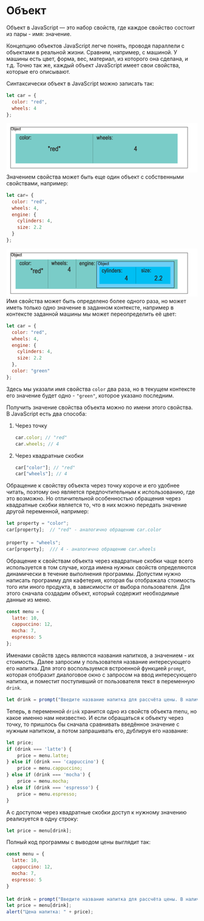 # Объект

Объект в JavaScript — это набор свойств, где каждое свойство состоит из пары - имя: значение.

Концепцию объектов JavaScript легче понять, проводя параллели с объектами в реальной жизни. Сравним, например, с машиной. У машины есть цвет, форма, вес, материал, из которого она сделана, и т.д. Точно так же, каждый объект JavaScript имеет свои свойства, которые его описывают.

Синтаксически объект в JavaScript можно записать так:

```Javascript
let car = {
  color: "red",
  wheels: 4
};
```

![схема объекта](images/object1.png)
Значением свойства может быть еще один объект с собственными свойствами, например:

```Javascript
let car= {
  color: "red",
  wheels: 4,
  engine: {
    cylinders: 4,
    size: 2.2
  }
};
```

![схема вложенного объекта](images/object2.png)
Имя свойства может быть определено более одного раза, но может иметь только одно значение в заданном контексте, например в контексте заданной машины мы может переопределить её цвет:

```Javascript
let car = {
  color: "red",
  wheels: 4,
  engine: {
    cylinders: 4,
    size: 2.2
  },
  color: "green"
};
```

Здесь мы указали имя свойства `color` два раза, но в текущем контексте его значение будет одно - `"green"`, которое указано последним.

Получить значение свойства объекта можно по имени этого свойства. В JavaScript есть два способа:

1. Через точку

   ```Javascript
   car.color; // "red"
   car.wheels; // 4
   ```

2. Через квадратные скобки

   ```Javascript
   car["color"]; // "red"
   car["wheels"]; // 4
   ```

Обращение к свойству объекта через точку короче и его удобнее читать, поэтому оно является предпочтительным к использованию, где это возможно. Но отличительной особенностью обращения через квадратные скобки является то, что в них можно передать значение другой переменной, например:

```Javascript
let property = "color";
car[property];  // "red" - аналогично обращению car.color

property = "wheels";
car[property];  /// 4 - аналогично обращению car.wheels
```

Обращение к свойствам объекта через квадратные скобки чаще всего используется в том случае, когда имена нужных свойств определяются динамически в течение выполнения программы. Допустим нужно написать программу для кафетерия, которая бы отображала стоимость того или иного продукта, в зависимости от выбора пользователя. Для этого сначала создадим объект, который содержит необходимые данные из меню.

```Javascript
const menu = {
  latte: 10,
  cappuccino: 12,
  mocha: 7,
  espresso: 5
};
```

Именами свойств здесь являются названия напитков, а значением - их стоимость. Далее запросим у пользователя название интересующего его напитка. Для этого воспользуемся встроенной функцией `prompt`, которая отобразит диалоговое окно с запросом на ввод интересующего напитка, и поместит поступивший от пользователя текст в переменную `drink`.

```Javascript
let drink = prompt("Введите название напитка для рассчёта цены. В наличие latte, cappuccino, mocha и espresso.");
```

Теперь, в переменной `drink` хранится одно из свойств объекта menu, но какое именно нам неизвестно. И если обращаться к объекту через точку, то пришлось бы сначала сравнивать введённое значение с нужным напитком, а потом запрашивать его, дублируя его название:

```Javascript
let price;
if (drink === 'latte') {
    price = menu.latte;
} else if (drink === 'cappuccino') {
    price = menu.cappuccino;
} else if (drink === 'mocha') {
    price = menu.mocha;
} else if (drink === 'espresso') {
    price = menu.espresso;
}
```

А с доступом через квадратные скобки доступ к нужному значению реализуется в одну строку:

```Javascript
let price = menu[drink];
```

Полный код программы с выводом цены выглядит так:

```Javascript
const menu = {
  latte: 10,
  cappuccino: 12,
  mocha: 7,
  espresso: 5
}

let drink = prompt("Введите название напитка для рассчёта цены. В наличие latte, cappuccino, mocha и espresso.");
let price = menu[drink];
alert("Цена напитка: " + price);
```
